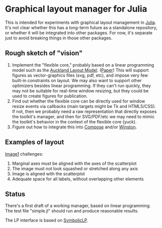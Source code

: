 # Graphical layout manager for Julia

This is intended for experiments with graphical layout management in [Julia][Julia]. It's not clear whether this has a long-term future as a standalone repository, or whether it will be integrated into other packages. For now, it's separate just to avoid breaking things in those other packages.

## Rough sketch of "vision"

1. Implement the "flexible core," probably based on a linear programming model such as the [Auckland Layout Model][ALM]. ([Paper][ALMpaper]) This will support figures as vector-graphics files (svg, pdf, etc), and impose very few built-in constraints on layout. We may also want to support other optimizers besides linear programming. If they can't run quickly, they may not be suitable for real-time window resizing, but they could be used to create figures for publication.
2. Find out whether the flexible core can be directly used for window resize events via callbacks (main targets might be Tk and HTML5/CSS). If not, then we probably need a raw representation that directly exposes the toolkit's manager, and then for SVG/PDF/etc we may need to mimic the toolkit's behavior in the context of the flexible core (yuck).
3. Figure out how to integrate this into [Compose][Compose] and/or [Winston][Winston].

## Examples of layout

[Image1](http://postimage.org/image/s6pskvknf/) challenges:

1. Marginal axes must be aligned with the axes of the scatterplot
2. The image must not look squashed or stretched along any axis
3. Image is aligned with the scatterplot
4. Adequate space for all labels, without overlapping other elements

## Status

There's a first draft of a working manager, based on linear programming. The test file "simple.jl" should run and produce reasonable results.

The LP interface is based on [SymbolicLP](https://github.com/timholy/SymbolicLP.jl).

[Julia]: http://julialang.org "Julia"
[Compose]: https://github.com/dcjones/Compose.jl
[ALM]: https://www.cs.auckland.ac.nz/courses/compsci705s1c/archive/2008/lectures/GW-HCI-02.pdf
[Winston]: https://github.com/nolta/Winston.jl
[ALMpaper]: https://www.cs.auckland.ac.nz/~lutteroth/publications/LutterothStrandhWeber2008-AucklandLayoutModel.pdf
